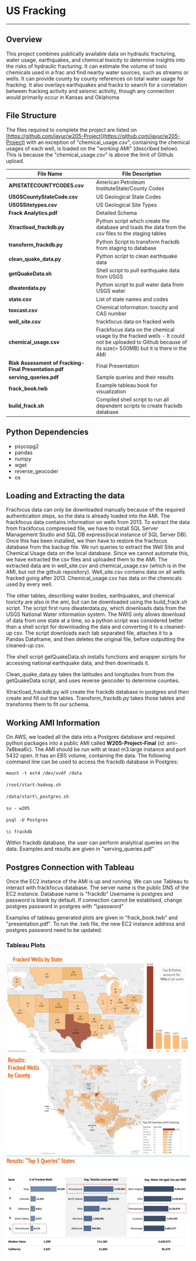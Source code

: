 # US Fracking
** **

## Overview

This project combines publically available data on hydraulic fracturing, water usage, earthquakes, and chemical toxicity to determine insights into the risks of hydraulic fracturing. It can estimate the volume of toxic chemicals used in a frac and find nearby water sources, such as streams or wells. It can provide county by county references on total water usage for fracking. It also overlays earthquakes and fracks to search for a correlation between fracking activity and seismic activity, though any connection would primarily occur in Kansas and Oklahoma

## File Structure

The files required to complete the project are listed on [https://github.com/jayur/w205-Project](https://github.com/jayur/w205-Project) with an exception of &quot;chemical\_usage.csv&quot;, containing the chemical usages of each well, is loaded on the &quot;working AMI&quot; (described below). This is because the &quot;chemical\_usage.csv&quot; is above the limit of Github upload.

| **File Name** | **File Description** |
| --- | --- |
| **APISTATECOUNTYCODES.csv** | American Petroleum InstituteState/County Codes |
| **USGSCountyStateCode.csv** | US Geological State Codes |
| **USGSSitetypes.csv** | US Geological Site Types |
| **Frack Analytics.pdf** | Detailed Schema |
| **Xtractload\_frackdb.py** | Python script which create the database and loads the data from the csv files to the staging tables |
| **transform\_frackdb.py** | Python Script to transform frackdb from staging to database |
| **clean\_quake\_data.py** | Python script to clean earthquake data |
| **getQuakeData.sh** | Shell script to pull earthquake data from USGS |
| **dlwaterdata.py** | Python script to pull water data from USGS water |
| **state.csv** | List of state names and codes |
| **toxcast.csv** | Chemical information: toxicity and CAS number |
| **well\_site.csv** | frackfocus data on fracked wells |
| **chemical\_usage.csv** | Frackfocus data on the chemical usage by the fracked wells - It could not be uploaded to Github because of its size(&gt; 500MB) but it is there in the AMI |
| **Risk Assessment of Fracking- Final Presentation.pdf** | Final Presentation |
| **serving\_queries.pdf** | Sample queries and their results |
| **frack\_book.twb** | Example tableau book for visualization |
| **build\_frack.sh** | Compiled shell script to run all dependent scripts to create frackdb database |

## Python Dependencies

- psycopg2
- pandas
- numpy
- wget
- reverse\_geocoder
- os

## Loading and Extracting the data

Fracfocus data can only be downloaded manually because of the required authentication steps, so the data is already loaded into the AMI. The frackfocus data contains information on wells from 2013. To extract the data from frackfocus compressed file, we have to install SQL Server Management Studio and SQL DB express(local instance of SQL Server DB). Once this has been installed, we then have to restore the fracfocus database from the backup file. We run queries to extract the Well Site and Chemical Usage data on the local database. Since we cannot automate this, we have extracted the csv files and uploaded them to the AMI. The extracted data are in well\_site.csv and chemical\_usage.csv (which is in the AMI, but not the github repository). Well\_site.csv contains data on all wells fracked going after 2013. Chemical\_usage.csv has data on the chemicals used by every well. 

The other tables, describing water bodies, earthquakes, and chemical toxicity are also in the ami, but can be downloaded using the build\_frack.sh script. The script first runs dlwaterdata.py, which downloads data from the USGS National Water information system. The NWIS only allows download of data from one state at a time, so a python script was considered better than a shell script for downloading the data and converting it to a cleaned-up csv. The script downloads each tab separated file, attaches it to a Pandas Dataframe, and then deletes the original file, before outputting the cleaned-up csv.

The shell script getQuakeData.sh installs functions and wrapper scripts for accessing national earthquake data, and then downloads it.

Clean\_quake\_data.py takes the latitudes and longitudes from from the getQuakeData script, and uses reverse geocoder to determine counties.

Xtractload\_frackdb.py will create the frackdb database in postgres and then create and fill out the tables. Transform\_frackdb.py takes those tables and transforms them to fit our schema.

## Working AMI Information

On AWS, we loaded all the data into a Postgres database and required python packages into a public AMI called **W205-Project-Final** (id: ami-7a8bea6c). The AMI should be run with at least m3.large instance and port 5432 open. It has an EBS volume, containing the data. The following command line can be used to access the frackdb database in Postgres:

```
mount -t ext4 /dev/xvdf /data

/root/start-hadoop.sh

/data/start\_postgres.sh

su - w205

psql -U Postgres

\c frackdb
```

Within frackdb database, the user can perform analytical queries on the data. Examples and results are given in &quot;serving\_queries.pdf&quot;


## Postgres Connection with Tableau

Once the EC2 instance of the AMI is up and running. We can use Tableau to interact with frackfocus database. The server name is the public DNS of the EC2 instance. Database name is &quot;frackdb&quot; Username is postgres and password is blank by default. If connection cannot be establised, change postgres password in postgres with &quot;\password&quot;

Examples of tableau generated plots are given in &quot;frack_book.twb&quot; and &quot;presentation.pdf&quot;.
To run the .twb file, the new EC2 instance address and postgres password need to be updated.

### Tableau Plots
![top 5 states](States.png)
![top 5 states](counties.png)
![top 5 states](top5.png)

